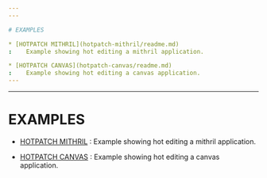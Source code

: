 ```yaml
---
---

# EXAMPLES

* [HOTPATCH MITHRIL](hotpatch-mithril/readme.md)
:    Example showing hot editing a mithril application.

* [HOTPATCH CANVAS](hotpatch-canvas/readme.md)
:    Example showing hot editing a canvas application.
---
```

---

# EXAMPLES

* [HOTPATCH MITHRIL](hotpatch-mithril/readme.md)
:    Example showing hot editing a mithril application.

* [HOTPATCH CANVAS](hotpatch-canvas/readme.md)
:    Example showing hot editing a canvas application.
